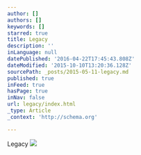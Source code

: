 ```yaml
---
author: []
authors: []
keywords: []
starred: true
title: Legacy
description: ''
inLanguage: null
datePublished: '2016-04-22T17:45:43.808Z'
dateModified: '2015-10-10T13:20:36.128Z'
sourcePath: _posts/2015-05-11-legacy.md
published: true
inFeed: true
hasPage: true
inNav: false
url: legacy/index.html
_type: Article
_context: 'http://schema.org'

---
```

Legacy
![](http://the-grid-user-content.s3-us-west-2.amazonaws.com/5e2a5c09-0300-491a-b88b-7325b6396f35.jpg)